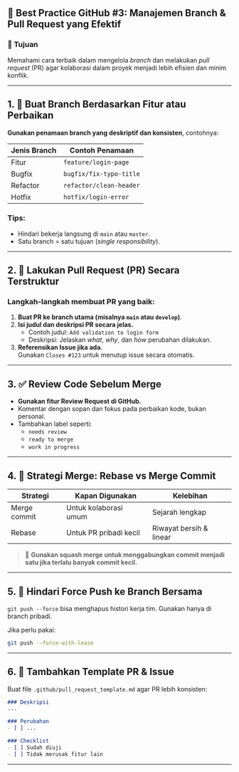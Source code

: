 ## 📘 Best Practice GitHub #3: Manajemen Branch & Pull Request yang Efektif

### 🎯 Tujuan
Memahami cara terbaik dalam mengelola *branch* dan melakukan *pull request* (PR) agar kolaborasi dalam proyek menjadi lebih efisien dan minim konflik.

---

## 1. 🌿 Buat Branch Berdasarkan Fitur atau Perbaikan

**Gunakan penamaan branch yang deskriptif dan konsisten**, contohnya:

| Jenis Branch | Contoh Penamaan         |
|--------------|--------------------------|
| Fitur        | `feature/login-page`     |
| Bugfix       | `bugfix/fix-typo-title`  |
| Refactor     | `refactor/clean-header`  |
| Hotfix       | `hotfix/login-error`     |

### Tips:
- Hindari bekerja langsung di `main` atau `master`.
- Satu branch = satu tujuan (*single responsibility*).

---

## 2. 🔄 Lakukan Pull Request (PR) Secara Terstruktur

### Langkah-langkah membuat PR yang baik:
1. **Buat PR ke branch utama (misalnya `main` atau `develop`)**.
2. **Isi judul dan deskripsi PR secara jelas.**
   - Contoh judul: `Add validation to login form`
   - Deskripsi: Jelaskan _what_, _why_, dan _how_ perubahan dilakukan.
3. **Referensikan Issue jika ada.**  
   Gunakan `Closes #123` untuk menutup issue secara otomatis.

---

## 3. ✅ Review Code Sebelum Merge

- **Gunakan fitur Review Request di GitHub.**
- Komentar dengan sopan dan fokus pada perbaikan kode, bukan personal.
- Tambahkan label seperti:
  - `needs review`
  - `ready to merge`
  - `work in progress`

---

## 4. 🔀 Strategi Merge: Rebase vs Merge Commit

| Strategi     | Kapan Digunakan         | Kelebihan                    |
|--------------|--------------------------|------------------------------|
| Merge commit | Untuk kolaborasi umum    | Sejarah lengkap              |
| Rebase       | Untuk PR pribadi kecil   | Riwayat bersih & linear      |

> 🎯 **Gunakan squash merge untuk menggabungkan commit menjadi satu jika terlalu banyak commit kecil.**

---

## 5. 🚨 Hindari Force Push ke Branch Bersama

`git push --force` bisa menghapus histori kerja tim. Gunakan hanya di branch pribadi.

Jika perlu pakai:
```bash
git push --force-with-lease
```

---

## 6. 📌 Tambahkan Template PR & Issue

Buat file `.github/pull_request_template.md` agar PR lebih konsisten:

```md
### Deskripsi
...

### Perubahan
- [ ] ...

### Checklist
- [ ] Sudah diuji
- [ ] Tidak merusak fitur lain
```

---

